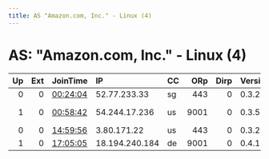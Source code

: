 ```yaml
---
title: AS "Amazon.com, Inc." - Linux (4)
---
```


# AS: "Amazon.com, Inc." - Linux (4)

|   Up |   Ext | JoinTime                                                                                            | IP             | CC   |   ORp |   Dirp | Version   | Contact                      | Nickname   |   eFamMembers |
|-----:|------:|:----------------------------------------------------------------------------------------------------|:---------------|:-----|------:|-------:|:----------|:-----------------------------|:-----------|--------------:|
|    0 |     0 | [00:24:04](https://metrics.torproject.org/rs.html#details/6B6E4F036D5FE65C733168F2283D3CB2C4F9D3E3) | 52.77.233.33   | sg   |   443 |      0 | 0.3.2.10  | m93@pm.me                    | minute0    |             1 |
|    1 |     0 | [00:58:42](https://metrics.torproject.org/rs.html#details/11BADB1AF6496631AA977D946DA05E062A274715) | 54.244.17.236  | us   |  9001 |      0 | 0.3.5.8   | 0xBFD29203 William Buck &lt; | tarragon   |             1 |
|    0 |     0 | [14:59:56](https://metrics.torproject.org/rs.html#details/6ADD67340052DE85C112CDBB1B8CC9694C207D25) | 3.80.171.22    | us   |   443 |      0 | 0.3.2.10  | zeus583@elisanet.fi          | Zeus       |             1 |
|    1 |     0 | [17:05:05](https://metrics.torproject.org/rs.html#details/1EDE1FA91CCF7012024F407F18625EC72FAC4D2D) | 18.194.240.184 | de   |  9001 |      0 | 0.4.1.5   | None                         | z0ne       |             1 |
